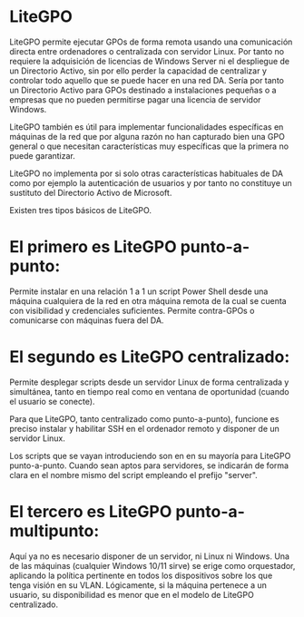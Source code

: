 # LiteGPO
LiteGPO permite ejecutar GPOs de forma remota usando una comunicación directa entre ordenadores o centralizada con servidor Linux. Por tanto no requiere la adquisición de licencias de Windows Server ni el despliegue de un Directorio Activo, sin por ello perder la capacidad de centralizar y controlar todo aquello que se puede hacer en una red DA. Sería por tanto un Directorio Activo para GPOs destinado a instalaciones pequeñas o a empresas que no pueden permitirse pagar una licencia de servidor Windows. 

LiteGPO también es útil para implementar funcionalidades específicas en máquinas de la red que por alguna razón no han capturado bien una GPO general o que necesitan características muy específicas que la primera no puede garantizar.

LiteGPO no implementa por si solo otras características habituales de DA como por ejemplo la autenticación de usuarios y por tanto no constituye un sustituto del Directorio Activo de Microsoft.

Existen tres tipos básicos de LiteGPO. 

# El primero es LiteGPO punto-a-punto:

Permite instalar en una relación 1 a 1 un script Power Shell desde una máquina cualquiera de la red en otra máquina remota de la cual se cuenta con visibilidad y credenciales suficientes. Permite contra-GPOs o comunicarse con máquinas fuera del DA.

# El segundo es LiteGPO centralizado: 

Permite desplegar scripts desde un servidor Linux de forma centralizada y simultánea, tanto en tiempo real como en ventana de oportunidad (cuando el usuario se conecte).

Para que LiteGPO, tanto centralizado como punto-a-punto), funcione es preciso instalar y habilitar SSH en el ordenador remoto y disponer de un servidor Linux.

Los scripts que se vayan introduciendo son en en su mayoría para LiteGPO punto-a-punto. Cuando sean aptos para servidores, se indicarán de forma clara en el nombre mismo del script empleando el prefijo "server".

# El tercero es LiteGPO punto-a-multipunto:

Aquí ya no es necesario disponer de un servidor, ni Linux ni Windows. Una de las máquinas (cualquier Windows 10/11 sirve) se erige como orquestador, aplicando la política pertinente en todos los dispositivos sobre los que tenga visión en su VLAN. Lógicamente, si la máquina pertenece a un usuario, su disponibilidad es menor que en el modelo de LiteGPO centralizado.
